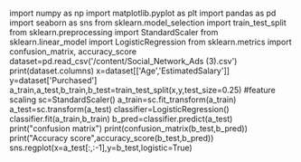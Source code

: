 import numpy as np
import matplotlib.pyplot as plt
import pandas as pd
import seaborn as sns
from sklearn.model_selection import train_test_split
from sklearn.preprocessing import StandardScaler
from sklearn.linear_model import LogisticRegression
from sklearn.metrics import confusion_matrix, accuracy_score
dataset=pd.read_csv('/content/Social_Network_Ads (3).csv')
print(dataset.columns)
x=dataset[['Age','EstimatedSalary']]
y=dataset['Purchased']
a_train,a_test,b_train,b_test=train_test_split(x,y,test_size=0.25)
#feature scaling
sc=StandardScaler()
a_train=sc.fit_transform(a_train)
a_test=sc.transform(a_test)
classifier=LogisticRegression()
classifier.fit(a_train,b_train)
b_pred=classifier.predict(a_test)
print("confusion matrix")
print(confusion_matrix(b_test,b_pred))
print("Accuracy score",accuracy_score(b_test,b_pred))
sns.regplot(x=a_test[:,:-1],y=b_test,logistic=True)
